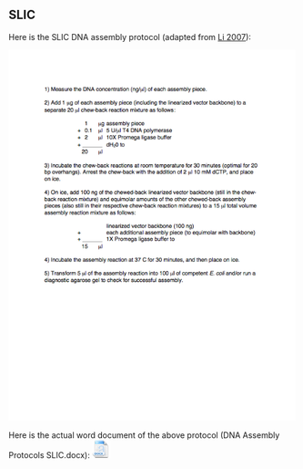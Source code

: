 ## SLIC

Here is the SLIC DNA assembly protocol (adapted from [Li 2007](http://www.nature.com/nmeth/journal/v4/n3/abs/nmeth1010.html)):

![SLIC](../../images/DNA_Assembly_Protocol0.png)

Here is the actual word document of the above protocol (DNA Assembly Protocols SLIC.docx):
[![](../../images/docIcon.png)](../../documents/DNA_Assembly_Protocol.docx)